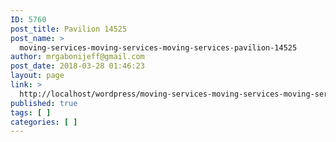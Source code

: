 ```yaml
---
ID: 5760
post_title: Pavilion 14525
post_name: >
  moving-services-moving-services-moving-services-pavilion-14525
author: mrgabonijeff@gmail.com
post_date: 2018-03-28 01:46:23
layout: page
link: >
  http://localhost/wordpress/moving-services-moving-services-moving-services-pavilion-14525/
published: true
tags: [ ]
categories: [ ]
---
```

